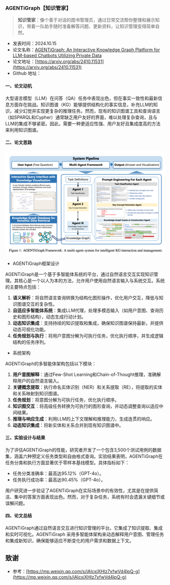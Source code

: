 ### AGENTiGraph【知识管家】
> **知识管家**：像个善于对话的图书管理员，通过日常交流帮你整理和展示知识，带着一队助手随时准备解答问题、更新资料，让知识管理变得简单自然。
>

* 发表时间：2024.10.15
* 论文名称：[AGENTiGraph: An Interactive Knowledge Graph Platform for LLM-based Chatbots Utilizing Private Data](https://arxiv.org/abs/2410.11531)
* 论文地址：[https://arxiv.org/abs/2410.11531](https://arxiv.org/abs/2410.11531)
* Github 地址：

#### 一、论文动机

大型语言模型（LLM）在问答（QA）任务中表现出色，但在事实一致性和最新信息方面存在挑战。知识图谱（KG）能够提供结构化的事实信息，补充LLM的知识，减少幻觉并实现更复杂的推理任务。然而，现有的知识图谱工具和查询语言（如SPARQL和Cypher）通常缺乏用户友好的界面，难以处理复杂查询，且与LLM的集成不够紧密。因此，需要一种更适应性强、用户友好且集成度高的方法来利用知识图谱。

#### 二、论文思路

![](20241015_AGENTiGraph/img/v2-db6573a3b0ce63879ee68e8702e0fa45_1440w.png)

- AGENTiGraph框架设计

AGENTiGraph是一个基于多智能体系统的平台，通过自然语言交互实现知识管理。其核心是一个以人为本的方法，允许用户使用自然语言输入与系统交互。系统的主要特点包括：

1. **语义解析**：将自然语言查询转换为结构化图形操作，优化用户交互，降低与知识图谱交互的复杂性。
2. **自适应多智能体系统**：集成LLM代理，处理多模态输入（如用户意图、查询历史和图形结构），动态生成行动计划。
3. **动态知识集成**：支持持续的知识提取和集成，确保知识图谱保持最新，并提供动态可视化功能。
4. **任务规划与执行**：将用户意图分解为可执行任务，优化执行顺序，并生成逻辑结构的任务序列。

- 系统架构

AGENTiGraph的多智能体架构包括以下模块：

1. **用户意图解释**：通过Few-Shot Learning和Chain-of-Thought推理，准确解释用户的自然语言输入。
2. **关键概念提取**：执行命名实体识别（NER）和关系提取（RE），将提取的实体和关系映射到知识图谱。
3. **任务规划**：将意图分解为可执行任务，优化执行顺序。
4. **知识图交互**：将高级任务转换为可执行的图形查询，并动态调整查询以适应中间结果。
5. **推理与响应生成**：利用LLM的上下文理解和推理能力，生成连贯的响应。
6. **动态知识集成**：将新实体和关系合并到现有知识图谱中。

#### 三、实验设计与结果

为了评估AGENTiGraph的性能，研究者开发了一个包含3,500个测试用例的数据集，涵盖六种预定义任务类型和自由格式查询。实验结果表明，AGENTiGraph在任务分类和执行方面显著优于零样本基线模型。具体指标如下：

- 任务分类准确率：最高达95.12%（GPT-4o）。
- 任务执行成功率：最高达90.45%（GPT-4o）。

用户研究进一步验证了AGENTiGraph在实际场景中的有效性，尤其是在提供简洁、集中的答案方面表现出色。然而，对于复杂任务，系统有时会遗漏关键细节或误解问题。

#### 四、论文总结

AGENTiGraph通过自然语言交互进行知识管理的平台。它集成了知识提取、集成和实时可视化。AGENTiGraph 采用多智能体架构来动态解释用户意图、管理任务和集成新知识，确保能够适应不断变化的用户需求和数据上下文。

## 致谢

* 参考：[https://mp.weixin.qq.com/s/iAlcxjXHlz7xfwVd4lpQ-g](https://mp.weixin.qq.com/s/iAlcxjXHlz7xfwVd4lpQ-g)